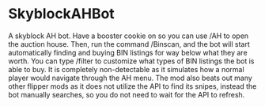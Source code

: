 # SkyblockAHBot
A skyblock AH bot. Have a booster cookie on so you can use /AH to open the auction house. Then, run the command /Binscan, and the bot will start automatically finding and buying BIN listings for way below what they are worth. You can type /filter to customize what types of BIN listings the bot is able to buy. It is completely non-detectable as it simulates how a normal player would navigate through the AH menu. The mod also beats out many other flipper mods as it does not utilize the API to find its snipes, instead the bot manually searches, so you do not need to wait for the API to refresh.
